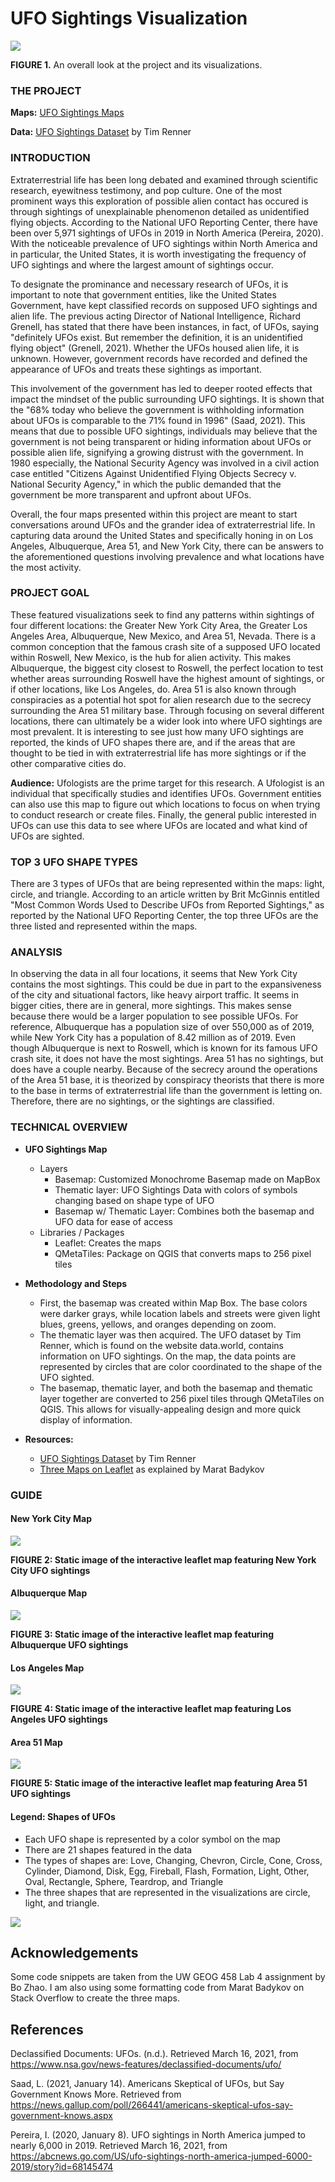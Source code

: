 # UFO Sightings Visualization

<img src="img/full_project.png">

**FIGURE 1.** An overall look at the project and its visualizations.



### THE PROJECT


**Maps:** [UFO Sightings Maps](https://bridgethaney.github.io/UFO_Sightings_Project/)

**Data:** [UFO Sightings Dataset](https://data.world/timothyrenner/ufo-sightings) by Tim Renner


### INTRODUCTION

Extraterrestrial life has been long debated and examined through scientific research, eyewitness testimony, and pop culture. One of the most prominent ways this exploration of possible alien contact has occured is through sightings of unexplainable phenomenon detailed as unidentified flying objects. According to the National UFO Reporting Center, there have been over 5,971 sightings of UFOs in 2019 in North America (Pereira, 2020). With the noticeable prevalence of UFO sightings within North America and in particular, the United States, it is worth investigating the frequency of UFO sightings and where the largest amount of sightings occur.

To designate the prominance and necessary research of UFOs, it is important to note that government entities, like the United States Government, have kept classified records on supposed UFO sightings and alien life. The previous acting Director of National Intelligence, Richard Grenell, has stated that there have been instances, in fact, of UFOs, saying "definitely UFOs exist. But remember the definition, it is an unidentified flying object" (Grenell, 2021). Whether the UFOs housed alien life, it is unknown. However, government records have recorded and defined the appearance of UFOs and treats these sightings as important.

This involvement of the government has led to deeper rooted effects that impact the mindset of the public surrounding UFO sightings. It is shown that the "68% today who believe the government is withholding information about UFOs is comparable to the 71% found in 1996" (Saad, 2021). This means that due to possible UFO sightings, individuals may believe that the government is not being transparent or hiding information about UFOs or possible alien life, signifying a growing distrust with the government. In 1980 especially, the National Security Agency was involved in a civil action case entitled "Citizens Against Unidentified Flying Objects Secrecy v. National Security Agency," in which the public demanded that the government be more transparent and upfront about UFOs.

Overall, the four maps presented within this project are meant to start conversations around UFOs and the grander idea of extraterrestrial life. In capturing data around the United States and specifically honing in on Los Angeles, Albuquerque, Area 51, and New York City, there can be answers to the aforementioned questions involving prevalence and what locations have the most activity.

### PROJECT GOAL

These featured visualizations seek to find any patterns within sightings of four different locations: the Greater New York City Area, the Greater Los Angeles Area, Albuquerque, New Mexico, and Area 51, Nevada. There is a common conception that the famous crash site of a supposed UFO located within Roswell, New Mexico, is the hub for alien activity. This makes Albuquerque, the biggest city closest to Roswell, the perfect location to test whether areas surrounding Roswell have the highest amount of sightings, or if other locations, like Los Angeles, do. Area 51 is also known through conspiracies as a potential hot spot for alien research due to the secrecy surrounding the Area 51 military base. Through focusing on several different locations, there can ultimately be a wider look into where UFO sightings are most prevalent. It is interesting to see just how many UFO sightings are reported, the kinds of UFO shapes there are, and if the areas that are thought to be tied in with extraterrestrial life has more sightings or if the other comparative cities do.

**Audience:** Ufologists are the prime target for this research. A Ufologist is an individual that specifically studies and identifies UFOs. Government entities can also use this map to figure out which locations to focus on when trying to conduct research or create files. Finally, the general public interested in UFOs can use this data to see where UFOs are located and what kind of UFOs are sighted.

### TOP 3 UFO SHAPE TYPES

There are 3 types of UFOs that are being represented within the maps: light, circle, and triangle. According to an article written by Brit McGinnis entitled "Most Common Words Used to Describe UFOs from Reported Sightings," as reported by the National UFO Reporting Center, the top three UFOs are the three listed and represented within the maps.

### ANALYSIS

In observing the data in all four locations, it seems that New York City contains the most sightings. This could be due in part to the expansiveness of the city and situational factors, like heavy airport traffic. It seems in bigger cities, there are in general, more sightings. This makes sense because there would be a larger population to see possible UFOs. For reference, Albuquerque has a population size of over 550,000 as of 2019, while New York City has a population of 8.42 million as of 2019. Even though Albuquerque is next to Roswell, which is known for its famous UFO crash site, it does not have the most sightings. Area 51 has no sightings, but does have a couple nearby. Because of the secrecy around the operations of the Area 51 base, it is theorized by conspiracy theorists that there is more to the base in terms of extraterrestrial life than the government is letting on. Therefore, there are no sightings, or the sightings are classified.


### TECHNICAL OVERVIEW


- **UFO Sightings Map**
    - Layers
        - Basemap: Customized Monochrome Basemap made on MapBox
        - Thematic layer: UFO Sightings Data with colors of symbols changing based on shape type of UFO
        - Basemap w/ Thematic Layer: Combines both the basemap and UFO data for ease of access
    - Libraries / Packages
        - Leaflet: Creates the maps
        - QMetaTiles: Package on QGIS that converts maps to 256 pixel tiles

- **Methodology and Steps**
    - First, the basemap was created within Map Box. The base colors were darker grays, while location labels and streets were given light blues, greens, yellows, and oranges depending on zoom.
    - The thematic layer was then acquired. The UFO dataset by Tim Renner, which is found on the website data.world, contains information on UFO sightings. On the map, the data points are represented by circles that are color coordinated to the shape of the UFO sighted.
    - The basemap, thematic layer, and both the basemap and thematic layer together are converted to 256 pixel tiles through QMetaTiles on QGIS. This allows for visually-appealing design and more quick display of information.
        
- **Resources:**
    - [UFO Sightings Dataset](https://data.world/timothyrenner/ufo-sightings) by Tim Renner
    - [Three Maps on Leaflet](https://stackoverflow.com/questions/52597399/displaying-3-leaflet-maps-on-same-page) as explained by Marat Badykov


### GUIDE

#### **New York City Map**

<img src="img/new_york_sightings.png">

**FIGURE 2: Static image of the interactive leaflet map featuring New York City UFO sightings**

#### **Albuquerque Map**

<img src="img/albuquerque_sightings.png">

**FIGURE 3: Static image of the interactive leaflet map featuring Albuquerque UFO sightings**

#### **Los Angeles Map**

<img src="img/los_angeles_sightings.png">

**FIGURE 4: Static image of the interactive leaflet map featuring Los Angeles UFO sightings**

#### **Area 51 Map**

<img src="img/a51_sightings.png">

**FIGURE 5: Static image of the interactive leaflet map featuring Area 51 UFO sightings**

#### **Legend: Shapes of UFOs**
   - Each UFO shape is represented by a color symbol on the map
   - There are 21 shapes featured in the data
   - The types of shapes are: Love, Changing, Chevron, Circle, Cone, Cross, Cylinder, Diamond, Disk, Egg, Fireball, Flash, Formation, Light, Other, Oval, Rectangle, Sphere, Teardrop, and Triangle
   - The three shapes that are represented in the visualizations are circle, light, and triangle.
    
<img src="img/ufo_shapes_legend.png">

## Acknowledgements

Some code snippets are taken from the UW GEOG 458 Lab 4 assignment by Bo Zhao. I am also using some formatting code from Marat Badykov on Stack Overflow to create the three maps.

## References


Declassified Documents: UFOs. (n.d.). Retrieved March 16, 2021, from https://www.nsa.gov/news-features/declassified-documents/ufo/

Saad, L. (2021, January 14). Americans Skeptical of UFOs, but Say Government Knows More. Retrieved from https://news.gallup.com/poll/266441/americans-skeptical-ufos-say-government-knows.aspx

Pereira, I. (2020, January 8). UFO sightings in North America jumped to nearly 6,000 in 2019. Retrieved March 16, 2021, from https://abcnews.go.com/US/ufo-sightings-north-america-jumped-6000-2019/story?id=68145474




